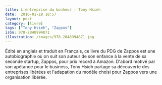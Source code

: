```yaml
---
title: L'entreprise du bonheur - Tony Hsieh
date:  2016-01-18 18:57
layout: post
category: [livre]
tags: ["Tony Hsieh", "Zappos"]
isbn: 978-2848994871
illustration: /images/978-2848994871.jpg
---
```


Édité en anglais et traduit en Français, ce livre du PDG de Zappos est une autobiographie où on suit son auteur de son enfance à la vente de sa seconde startup, Zappos, pour prix record à Amazon. D'abord motivé par son apétance pour le business, Tony Hsieh partage sa découverte des entreprises libérées et l'adapation du modèle choisi pour Zappos vers une organisation libérée.
